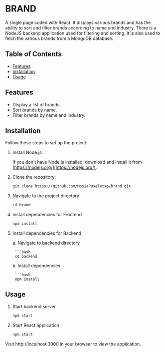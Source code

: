 # BRAND

A single page coded with React. It displays various brands and has the ability to sort and filter brands according to name and industry.
There is a NodeJS backend application used for filtering and sorting. It is also used to fetch the various brands from a MongoDB database.

## Table of Contents

- [Features](#features)
- [Installation](#installation)
- [Usage](#usage)

## Features

- Display a list of brands.
- Sort brands by name.
- Filter brands by name and industry.

## Installation

Follow these steps to set up the project:

1. Install Node.js:

   If you don't have Node.js installed, download and install it from [https://nodejs.org/](https://nodejs.org/).


2. Clone the repository:

   ```bash
   git clone https://github.com/MosiaPuseletso/brand.git

3. Navigate to the project directory

    ```bash
    cd brand

4. Install dependencies for Frontend

    ```bash
    npm install

5. Install dependencies for Backend

    a. Navigate to backend directory

        ```bash
        cd backend

    b. Install dependencies
    
        ```bash
        npm install

## Usage

1. Start backend server
    ```bash
    npm start

2. Start React application
    ```bash
    npm start

Visit http://localhost:3000 in your browser to view the application.